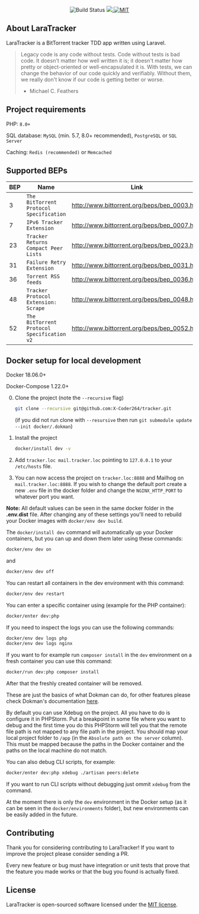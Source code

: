 <p align="center">
<img src="https://github.com/X-Coder264/tracker/workflows/tests/badge.svg" alt="Build Status">
<a href="https://codecov.io/gh/X-Coder264/tracker">
  <img src="https://codecov.io/gh/X-Coder264/tracker/branch/master/graph/badge.svg" />
</a>
<a href="https://github.com/X-Coder264/tracker">
<img src="https://img.shields.io/badge/License-MIT-green.svg" alt="MIT">
</a>
</p>

## About LaraTracker

LaraTracker is a BitTorrent tracker TDD app written using Laravel.

> Legacy code is any code without tests. Code without tests is bad code. It doesn't matter how well written it is; it doesn't matter how pretty or object-oriented or well-encapsulated it is. With tests, we can change the behavior of our code quickly and verifiably. Without them, we really don't know if our code is getting better or worse.
> - Michael C. Feathers

## Project requirements

PHP: `8.0+`

SQL database: `MySQL` (min. 5.7, 8.0+ recommended), `PostgreSQL` or `SQL Server`

Caching: `Redis (recommended)` or `Memcached`

## Supported BEPs

| BEP | Name | Link |
| --- | --- | --- |
| 3  | `The BitTorrent Protocol Specification`    | http://www.bittorrent.org/beps/bep_0003.html |
| 7  | `IPv6 Tracker Extension`                   | http://www.bittorrent.org/beps/bep_0007.html |
| 23 | `Tracker Returns Compact Peer Lists`       | http://www.bittorrent.org/beps/bep_0023.html |
| 31 | `Failure Retry Extension`                  | http://www.bittorrent.org/beps/bep_0031.html |
| 36 | `Torrent RSS feeds`                        | http://www.bittorrent.org/beps/bep_0036.html |
| 48 | `Tracker Protocol Extension: Scrape`       | http://www.bittorrent.org/beps/bep_0048.html |
| 52 | `The BitTorrent Protocol Specification v2` | http://www.bittorrent.org/beps/bep_0052.html |

## Docker setup for local development

Docker 18.06.0+

Docker-Compose 1.22.0+

0. Clone the project (note the `--recursive` flag)
    ```bash
    git clone --recursive git@github.com:X-Coder264/tracker.git
    ```
    (if you did not run clone with `--resursive` then run `git submodule update --init docker/.dokman`) 

0. Install the project
    ```bash
    docker/install dev -v
    ```
0. Add `tracker.loc mail.tracker.loc` pointing to `127.0.0.1` to your `/etc/hosts` file.

0. You can now access the project on `tracker.loc:8888` and Mailhog on `mail.tracker.loc:8888`. If you wish to change the default port create
a new `.env` file in the docker folder and change the `NGINX_HTTP_PORT` to whatever port you want.

**Note:** All default values can be seen in the same docker folder in the **.env.dist** file.
After changing any of these settings you'll need to rebuild your Docker images with `docker/env dev build`.

The `docker/install dev` command will automatically up your Docker containers, but you can up and down them later using these commands:

```bash
docker/env dev on
```

and

```bash
docker/env dev off
```

You can restart all containers in the dev environment with this command:

```bash
docker/env dev restart
```

You can enter a specific container using (example for the PHP container):

```bash
docker/enter dev:php
```

If you need to inspect the logs you can use the following commands:

```bash
docker/env dev logs php
docker/env dev logs nginx
```

If you want to for example run `composer install` in the `dev` environment on a fresh container you can use this command:

```bash
docker/run dev:php composer install
```

After that the freshly created container will be removed.

These are just the basics of what Dokman can do, for other features please check Dokman's documentation
[here](https://github.com/robier/dokman).

By default you can use Xdebug on the project. All you have to do is configure it in PHPStorm.
Put a breakpoint in some file where you want to debug and the first time you do this PHPStorm
will tell you that the remote file path is not mapped to any file path in the project. You should map
your local project folder to `/app` (in the `Absolute path on the server` column).
This must be mapped because the paths in the Docker container and the paths on the local machine do not match.

You can also debug CLI scripts, for example:

```bash
docker/enter dev:php xdebug ./artisan peers:delete
```

If you want to run CLI scripts without debugging just ommit `xdebug` from the command.

At the moment there is only the `dev` environment in the Docker setup (as it can be seen in the `docker/environments` folder), but new environments can
be easily added in the future.

## Contributing

Thank you for considering contributing to LaraTracker! If you want to improve the project
please consider sending a PR.

Every new feature or bug must have integration or unit tests that prove that the feature you
made works or that the bug you found is actually fixed.

## License

LaraTracker is open-sourced software licensed under the [MIT license](http://opensource.org/licenses/MIT).
